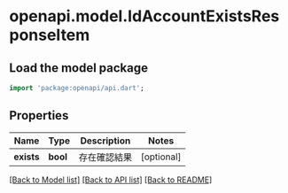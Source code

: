 # openapi.model.IdAccountExistsResponseItem

## Load the model package
```dart
import 'package:openapi/api.dart';
```

## Properties
Name | Type | Description | Notes
------------ | ------------- | ------------- | -------------
**exists** | **bool** | 存在確認結果 | [optional] 

[[Back to Model list]](../README.md#documentation-for-models) [[Back to API list]](../README.md#documentation-for-api-endpoints) [[Back to README]](../README.md)


